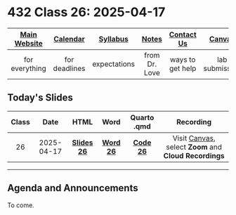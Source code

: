 # 432 Class 26: 2025-04-17

[Main Website](https://thomaselove.github.io/432-2025/) | [Calendar](https://thomaselove.github.io/432-2025/calendar.html) | [Syllabus](https://thomaselove.github.io/432-syllabus-2025/) | [Notes](https://thomaselove.github.io/432-notes/) | [Contact Us](https://thomaselove.github.io/432-2025/contact.html) | [Canvas](https://canvas.case.edu) | [Data and Code](https://github.com/THOMASELOVE/432-data) | [Sources](https://github.com/THOMASELOVE/432-classes-2024/tree/main/sources)
:-----------: | :--------------: | :----------: | :---------: | :-------------: | :-----------: | :------------: |:------:
for everything | for deadlines | expectations | from Dr. Love | ways to get help | lab submission | for downloads | to read

## Today's Slides

Class | Date | HTML | Word | Quarto .qmd | Recording
:---: | :--------: | :------: | :------: | :------: | :-------------:
26 | 2025-04-17 | **[Slides 26](https://thomaselove.github.io/432-slides-2025/slides26.html)** | **[Word 26](https://thomaselove.github.io/432-slides-2025/slides26w.docx)** | **[Code 26](https://github.com/THOMASELOVE/432-slides-2025/blob/main/slides26.qmd)** | Visit [Canvas](https://canvas.case.edu/), select **Zoom** and **Cloud Recordings**

---

## Agenda and Announcements

To come.
